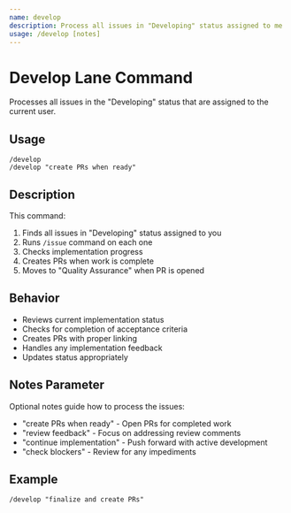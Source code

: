 ```yaml
---
name: develop
description: Process all issues in "Developing" status assigned to me
usage: /develop [notes]
---
```


# Develop Lane Command

Processes all issues in the "Developing" status that are assigned to the current user.

## Usage
```
/develop
/develop "create PRs when ready"
```

## Description
This command:
1. Finds all issues in "Developing" status assigned to you
2. Runs `/issue` command on each one
3. Checks implementation progress
4. Creates PRs when work is complete
5. Moves to "Quality Assurance" when PR is opened

## Behavior
- Reviews current implementation status
- Checks for completion of acceptance criteria
- Creates PRs with proper linking
- Handles any implementation feedback
- Updates status appropriately

## Notes Parameter
Optional notes guide how to process the issues:
- "create PRs when ready" - Open PRs for completed work
- "review feedback" - Focus on addressing review comments
- "continue implementation" - Push forward with active development
- "check blockers" - Review for any impediments

## Example
```
/develop "finalize and create PRs"
```
